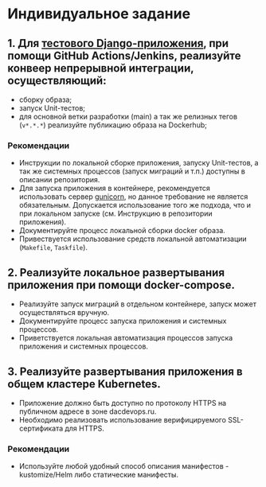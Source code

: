 # Индивидуальное задание

## 1. Для [тестового Django-приложения](), при помощи GitHub Actions/Jenkins, реализуйте конвеер непрерывной интеграции, осуществляющий:
- сборку образа;
- запуск Unit-тестов;
- для основной ветки разработки (main) а так же релизных тегов (`v*.*.*`) реализуйте публикацию образа на Dockerhub;

### Рекомендации
- Инструкции по локальной сборке приложения, запуску Unit-тестов, а так же системных процессов (запуск миграций и т.п.) доступны в описании репозитория.
- Для запуска приложения в контейнере, рекомендуется использовать сервер [gunicorn](https://gunicorn.org/), но данное требование не является обязательным.   Допускается использование того же подхода, что и при локальном запуске (см. Инструкцию в репозитории приложения).
- Документируйте процесс локальной сборки docker образа.
- Привествуется использование средств локальной автоматизации (`Makefile`, `Taskfile`).

## 2. Реализуйте локальное развертывания приложения при помощи docker-compose. 

- Реализуйте запуск миграций в отдельном контейнере, запуск может осуществляться вручную.
- Документируйте процесс запуска приложения и системных процессов.
- Приветствуется локальная автоматизация процессов запуска приложения и системных процессов.

## 3. Реализуйте развертывания приложения в общем кластере Kubernetes. 

- Приложение должно быть доступно по протоколу HTTPS на публичном адресе в зоне dacdevops.ru.
- Необходимо реализовать использование верифицируемого SSL-сертификата для HTTPS.

### Рекомендации

- Используйте любой удобный способ описания манифестов - kustomize/Helm либо статические манифесты.

